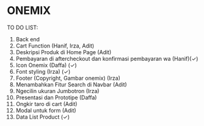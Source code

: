 # ONEMIX

TO DO LIST: 
1. Back end
2. Cart Function (Hanif, Irza, Adit)
4. Deskripsi Produk di Home Page (Adit)
5. Pembayaran di aftercheckout dan konfirmasi pembayaran wa (Hanif)(✓)
6. Icon Onemix (Daffa)  (✓)
7. Font styling (Irza) (✓)
8. Footer (Copyright, Gambar onemix) (Irza)
9. Menambahkan Fitur Search di Navbar (Adit)
10. Ngecilin ukuran Jumbotron (Irza)
11. Presentasi dan Prototipe (Daffa)
12. Ongkir taro di cart (Adit)
13. Modal untuk form (Adit)
14. Data List Product (✓)
